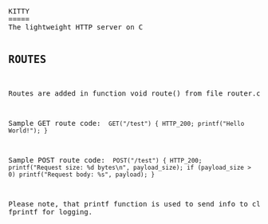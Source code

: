 <html>
    <head>
        <title>Kitty</title>
    </head>
    <body>
        <pre>
KITTY
=====
The lightweight HTTP server on C

ROUTES
------
Routes are added in function void route() from file router.c

Sample GET route code:
<code>
GET("/test") {
    HTTP_200;
    printf("Hello World!");
}
</code>

Sample POST route code:
<code>
POST("/test") {
    HTTP_200;
    printf("Request size: %d bytes\n", payload_size);
    if (payload_size > 0)
        printf("Request body: %s", payload);
}
</code>

Please note, that printf function is used to send info to client.
Use fprintf for logging.
        </pre>
    </body>
</html>
